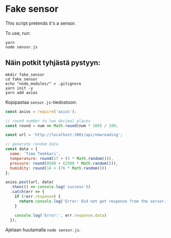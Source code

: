 # Fake sensor

This script pretends it's a sensor.

To use, run:
```Shell
yarn
node sensor.js
```

## Näin potkit tyhjästä pystyyn:

```
mkdir fake_sensor
cd fake_sensor
echo "node_modules/" > .gitignore
yarn init -y
yarn add axios
```

Kopipastaa `sensor.js`-tiedostoon:
```JavaScript
const axios = require('axios');

// round number to two decimal places
const round = num => Math.round(num * 100) / 100;

const url = 'http://localhost:3001/api/newreading';

// generate random data
const data = {
  name: 'Timo Teekkari',
  temperature: round(17 + (5 * Math.random())),
  pressure: round(8500 + (2500 * Math.random())),
  humidity: round(14 + (76 * Math.random()))
};

axios.post(url, data)
  .then(() => console.log('success'))
  .catch(err => {
    if (!err.response) {
      return console.log('Error: Did not get response from the server.')
    }

    console.log('Error:', err.response.data)
  });
```

Ajetaan huutamalla `node sensor.js`.

